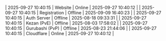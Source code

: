 | 2025-09-27 10:40:15 | Website | Online | 2025-09-27 10:40:12 |
| 2025-09-27 10:40:15 | Registration | Offline | 2025-09-09 16:40:23 |
| 2025-09-27 10:40:15 | Auth Server | Offline | 2025-08-18 09:33:31 |
| 2025-09-27 10:40:15 | Kezan (PvE) | Offline | 2025-08-03 17:58:02 |
| 2025-09-27 10:40:15 | Gurubashi (PvP) | Offline | 2025-08-23 21:44:06 |
| 2025-09-27 10:40:15 | Cloudflare | Online | 2025-09-27 10:40:12 |
